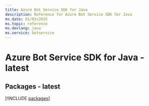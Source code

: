 ```yaml
---
title: Azure Bot Service SDK for Java
description: Reference for Azure Bot Service SDK for Java
ms.date: 01/03/2025
ms.topic: reference
ms.devlang: java
ms.service: botservice
---
```

# Azure Bot Service SDK for Java - latest
## Packages - latest
[!INCLUDE [packages](bot-service-index.md)]